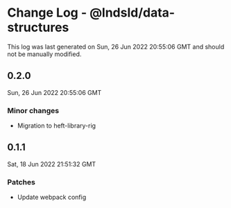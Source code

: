 # Change Log - @lndsld/data-structures

This log was last generated on Sun, 26 Jun 2022 20:55:06 GMT and should not be manually modified.

## 0.2.0
Sun, 26 Jun 2022 20:55:06 GMT

### Minor changes

- Migration to heft-library-rig

## 0.1.1
Sat, 18 Jun 2022 21:51:32 GMT

### Patches

- Update webpack config

